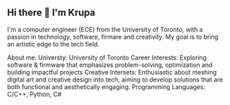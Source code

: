 ## Hi there 👋 I'm Krupa 

I'm a computer engineer (ECE) from the University of Toronto, with a passion in technology, software, firmare and creativity. My goal is to bring an artistic edge to the tech field.

About me:
Universty: University of Toronto 
Career Interests: Exploring software & firmware that emphasizes problem-solving, optimization and building impactful projects
Creative Intersets: Enthusiastic about meshing digital art and creative design into tech, aiming to develop solutions that are both functional and aesthetically engaging.
Programming Languages: C/C++, Python, C# 

<!--
**kups353/kups353** is a ✨ _special_ ✨ repository because its `README.md` (this file) appears on your GitHub profile.

About me: 

- 🔭 I’m currently working on ...
- 🌱 I’m currently learning ...
- 👯 I’m looking to collaborate on ...
- 🤔 I’m looking for help with ...
- 💬 Ask me about ...
- 📫 How to reach me: ...
- 😄 Pronouns: ...
- ⚡ Fun fact: ...
-->
